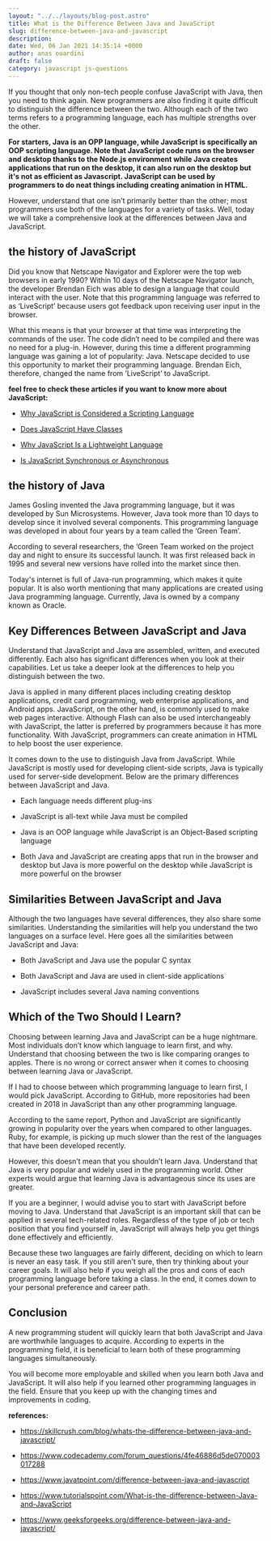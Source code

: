 ```yaml
---
layout: "../../layouts/blog-post.astro"
title: What is the Difference Between Java and JavaScript
slug: difference-between-java-and-javascript
description: 
date: Wed, 06 Jan 2021 14:35:14 +0000
author: anas ouardini
draft: false
category: javascript js-questions
---
```



If you thought that only non-tech people confuse JavaScript with Java, then you need to think again. New programmers are also finding it quite difficult to distinguish the difference between the two. Although each of the two terms refers to a programming language, each has multiple strengths over the other.

**For starters, Java is an OPP language, while JavaScript is specifically an OOP scripting language. Note that JavaScript code runs on the browser and desktop thanks to the Node.js environment while Java creates applications that run on the desktop, it can also run on the desktop but it's not as efficient as Javascript. JavaScript can be used by programmers to do neat things including creating animation in HTML.**

However, understand that one isn’t primarily better than the other; most programmers use both of the languages for a variety of tasks. Well, today we will take a comprehensive look at the differences between Java and JavaScript.

## the history of JavaScript

Did you know that Netscape Navigator and Explorer were the top web browsers in early 1990? Within 10 days of the Netscape Navigator launch, the developer Brendan Eich was able to design a language that could interact with the user. Note that this programming language was referred to as ‘LiveScript’ because users got feedback upon receiving user input in the browser.

What this means is that your browser at that time was interpreting the commands of the user. The code didn’t need to be compiled and there was no need for a plug-in. However, during this time a different programming language was gaining a lot of popularity: Java. Netscape decided to use this opportunity to market their programming language. Brendan Eich, therefore, changed the name from ’LiveScript’ to JavaScript.

**feel free to check these articles if you want to know more about JavaScript:**

- <a rel="noreferrer noopener" href="/posts/why-javascript-is-scripting-language/" target="_blank">Why JavaScript is Considered a Scripting Language</a>

- <a rel="noreferrer noopener" href="/posts/does-javascript-have-classes/" target="_blank">Does JavaScript Have Classes</a>

- <a rel="noreferrer noopener" href="/posts/why-javascript-is-a-lightweight-language/" target="_blank">Why JavaScript Is a Lightweight Language</a>

- <a href="/posts/is-javascript-synchronous-or-asynchronous/" target="_blank" aria-label=" (opens in a new tab)" rel="noreferrer noopener" class="rank-math-link">Is JavaScript Synchronous or Asynchronous</a>

## the history of Java

James Gosling invented the Java programming language, but it was developed by Sun Microsystems. However, Java took more than 10 days to develop since it involved several components. This programming language was developed in about four years by a team called the ‘Green Team’.

According to several researchers, the ‘Green Team worked on the project day and night to ensure its successful launch. It was first released back in 1995 and several new versions have rolled into the market since then.

Today's internet is full of Java-run programming, which makes it quite popular. It is also worth mentioning that many applications are created using Java programming language. Currently, Java is owned by a company known as Oracle.

## Key Differences Between JavaScript and Java

Understand that JavaScript and Java are assembled, written, and executed differently. Each also has significant differences when you look at their capabilities. Let us take a deeper look at the differences to help you distinguish between the two.

Java is applied in many different places including creating desktop applications, credit card programming, web enterprise applications, and Android apps. JavaScript, on the other hand, is commonly used to make web pages interactive. Although Flash can also be used interchangeably with JavaScript, the latter is preferred by programmers because it has more functionality. With JavaScript, programmers can create animation in HTML to help boost the user experience.

It comes down to the use to distinguish Java from JavaScript. While JavaScript is mostly used for developing client-side scripts, Java is typically used for server-side development. Below are the primary differences between JavaScript and Java.

- Each language needs different plug-ins

- JavaScript is all-text while Java must be compiled

- Java is an OOP language while JavaScript is an Object-Based scripting language

- Both Java and JavaScript are creating apps that run in the browser and desktop but Java is more powerful on the desktop while JavaScript is more powerful on the browser

## Similarities Between JavaScript and Java

Although the two languages have several differences, they also share some similarities. Understanding the similarities will help you understand the two languages on a surface level. Here goes all the similarities between JavaScript and Java:

- Both JavaScript and Java use the popular C syntax

- Both JavaScript and Java are used in client-side applications

- JavaScript includes several Java naming conventions

## Which of the Two Should I Learn?

Choosing between learning Java and JavaScript can be a huge nightmare. Most individuals don’t know which language to learn first, and why. Understand that choosing between the two is like comparing oranges to apples. There is no wrong or correct answer when it comes to choosing between learning Java or JavaScript.

If I had to choose between which programming language to learn first, I would pick JavaScript. According to GitHub, more repositories had been created in 2018 in JavaScript than any other programming language.

According to the same report, Python and JavaScript are significantly growing in popularity over the years when compared to other languages. Ruby, for example, is picking up much slower than the rest of the languages that have been developed recently.

However, this doesn’t mean that you shouldn’t learn Java. Understand that Java is very popular and widely used in the programming world. Other experts would argue that learning Java is advantageous since its uses are greater.

If you are a beginner, I would advise you to start with JavaScript before moving to Java. Understand that JavaScript is an important skill that can be applied in several tech-related roles. Regardless of the type of job or tech position that you find yourself in, JavaScript will always help you get things done effectively and efficiently.

Because these two languages are fairly different, deciding on which to learn is never an easy task. If you still aren’t sure, then try thinking about your career goals. It will also help if you weigh all the pros and cons of each programming language before taking a class. In the end, it comes down to your personal preference and career path.

## Conclusion

A new programming student will quickly learn that both JavaScript and Java are worthwhile languages to acquire. According to experts in the programming field, it is beneficial to learn both of these programming languages simultaneously.

You will become more employable and skilled when you learn both Java and JavaScript. It will also help if you learned other programming languages in the field. Ensure that you keep up with the changing times and improvements in coding.

**references:**

- <a href="https://skillcrush.com/blog/whats-the-difference-between-java-and-javascript/" target="_blank" rel="noreferrer noopener nofollow">https://skillcrush.com/blog/whats-the-difference-between-java-and-javascript/</a>

- <a href="https://www.codecademy.com/forum_questions/4fe46886d5de070003017288" target="_blank" rel="noreferrer noopener nofollow">https://www.codecademy.com/forum_questions/4fe46886d5de070003017288</a>

- <a href="https://www.javatpoint.com/difference-between-java-and-javascript" target="_blank" rel="noreferrer noopener nofollow">https://www.javatpoint.com/difference-between-java-and-javascript</a>

- <a href="https://www.tutorialspoint.com/What-is-the-difference-between-Java-and-JavaScript" target="_blank" rel="noreferrer noopener nofollow">https://www.tutorialspoint.com/What-is-the-difference-between-Java-and-JavaScript</a>

- <a href="https://www.geeksforgeeks.org/difference-between-java-and-javascript/" target="_blank" rel="noreferrer noopener nofollow">https://www.geeksforgeeks.org/difference-between-java-and-javascript/</a>



